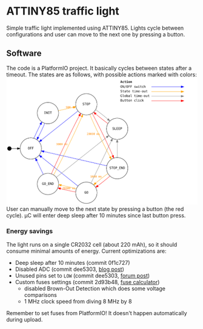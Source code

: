 # ATTINY85 traffic light

Simple traffic light implemented using ATTINY85. Lights cycle between configurations and user can move to the next one by pressing a button.

## Software

The code is a PlatformIO project. It basically cycles between states after a timeout. The states are as follows, with possible actions marked with colors:
![State graph](readme/states.svg)
User can manually move to the next state by pressing a button (the red cycle).
μC will enter deep sleep after 10 minutes since last button press.

### Energy savings

The light runs on a single CR2032 cell (about 220 mAh), so it should consume minimal amounts of energy. Current optimizations are:

* Deep sleep after 10 minutes (commit 0f1c727)
* Disabled ADC (commit dee5303, [blog post](http://www.technoblogy.com/show?KX0))
* Unused pins set to `LOW` (commit dee5303, [forum post](http://gammon.com.au/power))
* Custom fuses settings (commit 2d93b48, [fuse calculator](https://www.engbedded.com/fusecalc/))
  * disabled Brown-Out Detection which does some voltage comparisons
  * 1 MHz clock speed from diving 8 MHz by 8

Remember to set fuses from PlatformIO! It doesn't happen automatically during upload.

